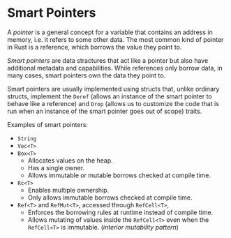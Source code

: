 # Smart Pointers

A *pointer* is a general concept for a variable that contains an address in
memory, i.e. it refers to some other data. The most common kind of pointer in
Rust is a reference, which borrows the value they point to.

*Smart pointers* are data stractures that act like a pointer but also have
additional metadata and capabilities. While references only borrow data, in many
cases, smart pointers own the data they point to.

Smart pointers are usually implemented using structs that, unlike ordinary
structs, implement the `Deref` (allows an instance of the smart pointer to
behave like a reference) and `Drop` (allows us to customize the code that is
run when an instance of the smart pointer goes out of scope) traits.

Examples of smart pointers:

*   `String`
*   `Vec<T>`
*   `Box<T>`
    *   Allocates values on the heap.
    *   Has a single owner.
    *   Allows immutable or mutable borrows checked at compile time.
*   `Rc<T>`
    *   Enables multiple ownership.
    *   Only allows immutable borrows checked at compile time.
*   `Ref<T>` and `RefMut<T>`, accessed through `RefCell<T>`,
    *   Enforces the borrowing rules at runtime instead of compile time.
    *   Allows mutating of values inside the `RefCell<T>` even when the
        `RefCell<T>` is immutable. (*interior mutability pattern*)

